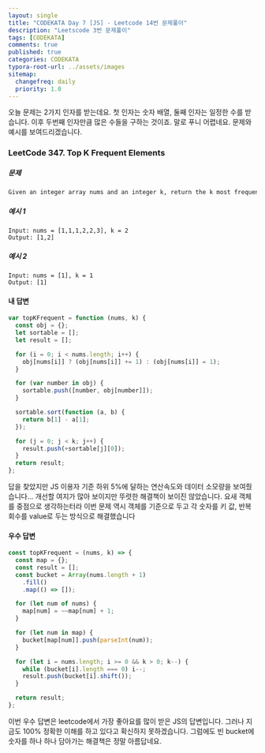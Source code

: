 ```yaml
---
layout: single
title: "CODEKATA Day 7 [JS] - Leetcode 14번 문제풀이"
description: "Leetscode 3번 문제풀이"
tags: [CODEKATA]
comments: true
published: true
categories: CODEKATA
typora-root-url: ../assets/images
sitemap:
  changefreq: daily
  priority: 1.0
---
```


오늘 문제는 2가지 인자를 받는데요. 첫 인자는 숫자 배열, 둘째 인자는 일정한 수를 받습니다. 이후 두번째 인자만큼 많은 수들을 구하는 것이죠. 말로 푸니 어렵네요. 문제와 예시를 보여드리겠습니다.

### LeetCode 347. Top K Frequent Elements

##### 문제

```markdown
Given an integer array nums and an integer k, return the k most frequent elements. You may return the answer in any order.
```

##### 예시 1

```
Input: nums = [1,1,1,2,2,3], k = 2
Output: [1,2]
```

##### 예시 2

```
Input: nums = [1], k = 1
Output: [1]
```

#### 내 답변

```js
var topKFrequent = function (nums, k) {
  const obj = {};
  let sortable = [];
  let result = [];

  for (i = 0; i < nums.length; i++) {
    obj[nums[i]] ? (obj[nums[i]] += 1) : (obj[nums[i]] = 1);
  }

  for (var number in obj) {
    sortable.push([number, obj[number]]);
  }

  sortable.sort(function (a, b) {
    return b[1] - a[1];
  });

  for (j = 0; j < k; j++) {
    result.push(+sortable[j][0]);
  }
  return result;
};
```

답을 찾았지만 JS 이용자 기준 하위 5%에 달하는 연산속도와 데이터 소모량을 보여줬습니다... 개선할 여지가 많아 보이지만 뚜렷한 해결책이 보이진 않았습니다. 요새 객체를 중점으로 생각하는터라 이번 문제 역시 객체를 기준으로 두고 각 숫자를 키 값, 반복 회수를 value로 두는 방식으로 해결했습니다

#### 우수 답변

```js
const topKFrequent = (nums, k) => {
  const map = {};
  const result = [];
  const bucket = Array(nums.length + 1)
    .fill()
    .map(() => []);

  for (let num of nums) {
    map[num] = ~~map[num] + 1;
  }

  for (let num in map) {
    bucket[map[num]].push(parseInt(num));
  }

  for (let i = nums.length; i >= 0 && k > 0; k--) {
    while (bucket[i].length === 0) i--;
    result.push(bucket[i].shift());
  }

  return result;
};
```

이번 우수 답변은 leetcode에서 가장 좋아요를 많이 받은 JS의 답변입니다. 그러나 지금도 100% 정확한 이해를 하고 있다고 확신하지 못하겠습니다. 그럼에도 빈 bucket에 숫자를 하나 하나 담아가는 해결책은 정말 아름답네요.
